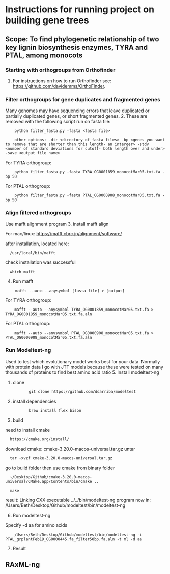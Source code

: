 # Instructions for running project on building gene trees
## Scope: To find phylogenetic relationship of two key lignin biosynthesis enzymes, TYRA and PTAL, among monocots 

### Starting with orthogroups from Orthofinder
1. For instructions on how to run Orthofinder see: https://github.com/davidemms/OrthoFinder.

### Filter orthogroups for gene duplicates and fragmented genes
Many genomes may have sequencing errors that leave duplicated or partially duplicated genes, or short fragmented genes. 
2. These are removed with the following script run on fasta file:

        python filter_fasta.py -fasta <fasta file> 
    
        other options: -dir <directory of fasta files> -bp <genes you want to remove that are shorter than this length- an interger> -stdv <number of standard deviations for cutoff- both length over and under> -save <output file name>
  
  For TYRA orthogroup:
  
        python filter_fasta.py -fasta TYRA_OG0001859_monocotMar05.txt.fa -bp 50
        
  For PTAL orthogroup:
  
        python filter_fasta.py -fasta PTAL_OG0000908_monocotMar05.txt.fa -bp 50
        
### Align filtered orthogroups
Use mafft alignment program
3. install mafft align
  
  For mac/linux: https://mafft.cbrc.jp/alignment/software/
  
  after installation, located here:
  
      /usr/local/bin/mafft
      
  check installation was successful
  
      which mafft
      
4. Run mafft

        mafft --auto --anysymbol [fasta file] > [output]

  For TYRA orthogroup:
  
        mafft --auto --anysymbol TYRA_OG0001859_monocotMar05.txt.fa > TYRA_OG0001859_monocotMar05.txt.fa.aln
  
  For PTAL orthogroup:
  
        mafft --auto --anysymbol PTAL_OG0000908_monocotMar05.txt.fa > PTAL_OG0000908_monocotMar05.txt.fa.aln
        
### Run Modeltest-ng
Used to test which evolutionary model works best for your data. Normally with protein data I go with JTT models because these were tested on many thousands of proteins to find best amino acid ratio
5. Install modeltest-ng

  1. clone
  
                git clone https://github.com/ddarriba/modeltest
      
  2. install dependencies
  
                brew install flex bison
      
  3. build
  
   need to install cmake
   
      https://cmake.org/install/
  
  download cmake: cmake-3.20.0-macos-universal.tar.gz
  untar 
  
      tar -xvzf cmake-3.20.0-macos-universal.tar.gz
       
  go to build folder then use cmake from binary folder
  
      ~/Desktop/Github/cmake-3.20.0-macos-universal/CMake.app/Contents/bin/cmake ..

      make
      
  result: Linking CXX executable ../../bin/modeltest-ng
  program now in: /Users/Beth/Desktop/Github/modeltest/bin/modeltest-ng

6. Run modeltest-ng

  Specify -d aa for amino acids
  
        /Users/Beth/Desktop/Github/modeltest/bin/modeltest-ng -i PTAL_grplantFeb19_OG0000445.fa_filter50bp.fa.aln -t ml -d aa

7. Result

## RAxML-ng




